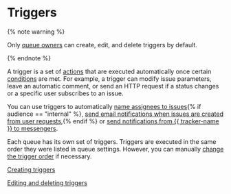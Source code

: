 # Triggers

{% note warning %}

Only [queue owners](../manager/queue-access.md) can create, edit, and delete triggers by default.

{% endnote %}

A trigger is a set of [actions](set-action.md) that are executed automatically once certain [conditions](set-action.md) are met. For example, a trigger can modify issue parameters, leave an automatic comment, or send an HTTP request if a status changes or a specific user subscribes to an issue.

You can use triggers to automatically [name assignees to issues](../manager/trigger-examples.md#assign_ticket){% if audience == "internal" %}, [send email notifications when issues are created from user requests](../manager/trigger-examples.md#notify_mail),{% endif %} or [send notifications from {{ tracker-name }} to messengers](../messenger.md).

Each queue has its own set of triggers. Triggers are executed in the same order they were listed in queue settings. However, you can manually [change the trigger order](manage-trigger.md) if necessary.

[Creating triggers](create-trigger.md)

[Editing and deleting triggers](manage-trigger.md)

